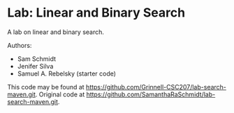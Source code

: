 # Lab: Linear and Binary Search

A lab on linear and binary search.

Authors:

* Sam Schmidt
* Jenifer Silva
* Samuel A. Rebelsky (starter code)

This code may be found at <https://github.com/Grinnell-CSC207/lab-search-maven.git>. Original code at <https://github.com/SamanthaRaSchmidt/lab-search-maven.git>.
